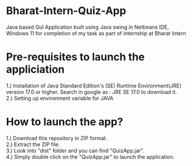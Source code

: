 # Bharat-Intern-Quiz-App

Java based GuI Application built using Java swing in Netbeans IDE, Windows 11 for completion of my task as part of internship at Bharat Intern

# Pre-requisites to launch the appliciation

1.) Installation of Java Standard Edition's (SE) Runtime Environment(JRE) version 17.0 or higher. Search in google as : JRE SE 17.0 to download it. <br>
2.) Setting up environment variable for JAVA

# How to launch the app?

1.) Download this repository in ZIP format. <br>
2.) Extract the ZIP file. <br>
3.) Look into "dist" folder and you can find "QuizApp.jar". <br>
4.) Simply double click on the "QuizApp.jar" to launch the application.
